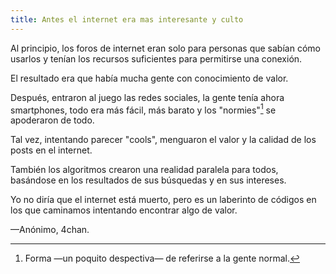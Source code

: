 ```yaml
---
title: Antes el internet era mas interesante y culto
---
```


Al principio, los foros de internet eran solo para personas que sabían cómo usarlos y tenían los recursos suficientes para permitirse una conexión.

El resultado era que había mucha gente con conocimiento de valor.

Después, entraron al juego las redes sociales, la gente tenía ahora smartphones, todo era más fácil, más barato y los "normies"[^1] se apoderaron de todo.

[^1]: Forma —un poquito despectiva— de referirse a la gente normal. 

Tal vez, intentando parecer "cools", menguaron el valor y la calidad de los posts en el internet.

También los algoritmos crearon una realidad paralela para todos, basándose en los resultados de sus búsquedas y en sus intereses.

Yo no diría que el internet está muerto, pero es un laberinto de códigos en los que caminamos intentando encontrar algo de valor.

—Anónimo, 4chan.

<!--Comentario original:

At the beggining of the forums internet was only for people that knew how to use it and were able to afford it. So you ended up with a lot of people with some knowledge of value.

After that, social media kicks in, people now have cellphones, it is easier, cheaper to get online and normies take over everything. Perhaps trying to be the cool kids, undermined the value and quality of posts and internet.

Also the algorithms making a parallel reality to everyone based on their search results and interests.

I wouldn't say the internet is dead, but is a labyrinth of codes and we are walking there trying to find something of value.-->

